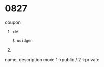 # 0827

coupon

1. sid

   ```
   $ uuidgen
   ```

2. 
   
   name, description
   mode 1->public / 2->private
   